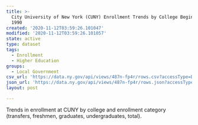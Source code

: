 ```yaml
---
title: >-
  City University of New York (CUNY) Enrollment Trends by College Beginning Fall
  1990
created: '2020-11-12T03:59:26.101047'
modified: '2020-11-12T03:59:26.101057'
state: active
type: dataset
tags:
  - Enrollment
  - Higher Education
groups:
  - Local Government
csv_url: 'https://data.ny.gov/api/views/487n-fp4r/rows.csv?accessType=DOWNLOAD'
json_url: 'https://data.ny.gov/api/views/487n-fp4r/rows.json?accessType=DOWNLOAD'
layout: post

---
```

Trends in enrollment at CUNY by college and enrollment category (transfers, freshmen, graduates, undergraduates, total).
